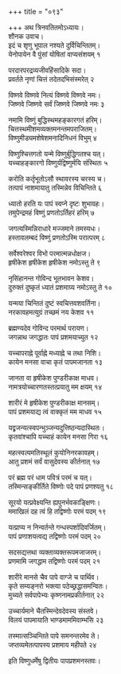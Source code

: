 +++
title = "०९३"

+++
अथ त्रिनवतितमोऽध्यायः।  
शौनक उवाच।  
इदं च शृणु भूपाल नश्यते दुर्विचिन्तितम्।  
येनोपायेन वै पुंसां योषितां वाप्यसंशयम् १

परदारपरद्रव्यजीवहिंसादिके सदा।  
प्रवर्तते नृणां चित्तं तदेतदभिसंस्मरेत् २

विष्णवे विष्णवे नित्यं विष्णवे विष्णवे नमः।  
जिष्णवे जिष्णवे सर्वं जिष्णवे जिष्णवे नमः ३

नमामि विष्णुं बुद्धिस्थमहङ्कारगतं हरिम्।  
चित्तस्थमीशमव्यक्तमनन्तमपराजितम्।  
विष्णुमीड्यमशेषेशमनादिनिधनं विभुम् ४

विष्णुश्चित्तगतो यन्मे विष्णुर्बुद्धिगतश्च यत्।  
यच्चाहङ्कारगो विष्णुर्यद्विष्णुर्मयि संस्थितः ५

करोति कर्तृभूतोऽसौ स्थावरस्य चरस्य च।  
तत्पापं नाशमायातु तस्मिन्नेव विचिन्तिते ६

ध्यातो हरति यः पापं स्वप्ने दृष्टः शुभावहः।  
तमुपेन्द्रमहं विष्णुं प्रणतोऽर्तिहरं हरिम् ७

जगत्यस्मिन्निराधारे मज्जमाने तमस्यधः।  
हस्तावलम्बदं विष्णुं प्रणतोऽस्मि परात्परम् ८

सर्वेश्वरेश्वर विभो परमात्मन्नधोक्षज।  
हृषीकेश हृषीकेश हृषीकेश नमोऽस्तु ते ९

नृसिंहानन्त गोविन्द भूतभावन केशव।  
दुरुक्तं दुष्कृतं ध्यातं प्रशमाग्र्य नमोऽस्तु ते १०

यन्मया चिन्तितं दुष्टं स्वचित्तवशवर्तिना।  
नरकावहमत्युग्रं तच्छमं नय केशव ११

ब्रह्मण्यदेव गोविन्द परमार्थ परायण।  
जगन्नाथ जगद्धातः पापं प्रशमयाच्युत १२

यच्चापराह्ने पूर्वाह्ने मध्याह्ने च तथा निशि।  
कायेन मनसा वाचा कृतं पापमजानता १३

जानता वा हृषीकेश पुण्डरीकाक्ष माधव।  
नामत्रयोच्चारणतस्तत्प्रयातु मम क्षयम् १४

शारीरं मे हृषीकेश पुण्डरीकाक्ष मानसम्।  
पापं प्रशमयाद्य त्वं वाक्कृतं मम माधव १५

यद्व्रजन्यत्स्वपन्भुञ्जन्यदुत्तिष्ठन्यदास्थितः।  
कृतवांश्चापि यच्चाहं कायेन मनसा गिरा १६

महत्स्वल्पमतिस्थूलं कुयोनिनरकावहम्।  
आतु प्रशमं सर्वं वासुदेवस्य कीर्तनात् १७

परं ब्रह्म परं धाम पवित्रं परमं च यत्।  
तस्मिन्सङ्कीर्तिते विष्णोः पदे पापं प्रणश्यतु १८

सूरयो यत्प्रवेक्ष्यन्ति ह्यपुनर्भवकाङ्क्षिणः।  
ममाखिलं दह त्वं हि तद्विष्णोः परमं पदम् १९

यत्प्राप्य न निन्वर्तन्ते गन्धस्पर्शादिवर्जितम्।  
पापं प्रणाशयत्वद्य तद्विष्णोः परमं पदम् २०

सदसद्यत्तथा व्यक्ताव्यक्तरूपमजाजरम्।  
प्रणमामि जगद्धाम तद्विष्णोः परमं पदम् २१

शारीरे मानसे चैव पापे वाग्जे च पार्थिव।  
कृते सम्यङ्नरो भक्त्या पठेच्छ्रद्धासमन्वितः।  
मुच्यते सर्वपापेभ्यः कृष्णनामप्रकीर्तनात् २२

उच्चार्यमाने चैतस्मिन्देवदेवस्य संस्तवे।  
विलयं पापमायाति भाण्डमाममिवाम्भसि २३

तस्मात्सञ्चिन्तिते पापे समनन्तरमेव ते।  
जप्तव्यमेतत्पापस्य प्रशमाय महीपते २४

इति विष्णुधर्मेषु द्वितीयः पापप्रशमनस्तवः।  
